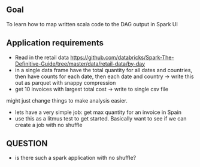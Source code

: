## Goal

To learn how to map written scala code to the DAG output in Spark UI

## Application requirements

* Read in the retail data https://github.com/databricks/Spark-The-Definitive-Guide/tree/master/data/retail-data/by-day
* in a single data frame have the total quantity for all dates and countries, then have counts for each date, then each date and country  -> write this out as parquet with snappy compression
* get 10 invoices with largest total cost -> write to single csv file

might just change things to make analysis easier.

* lets have a very simple job: get max quantity for an invoice in Spain
* use this as a litmus test to get started. Basically want to see if we can create a job with no shuffle

## QUESTION

* is there such a spark application with no shuffle?
